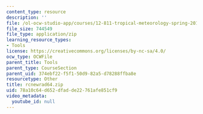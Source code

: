 ```yaml
---
content_type: resource
description: ''
file: /ol-ocw-studio-app/courses/12-811-tropical-meteorology-spring-2011/78a10c64d652dfadde22761afe851cf9_rcnewrad64.zip
file_size: 744549
file_type: application/zip
learning_resource_types:
- Tools
license: https://creativecommons.org/licenses/by-nc-sa/4.0/
ocw_type: OCWFile
parent_title: Tools
parent_type: CourseSection
parent_uid: 374ebf22-f5f1-50d9-82a5-d78288ffba8e
resourcetype: Other
title: rcnewrad64.zip
uid: 78a10c64-d652-dfad-de22-761afe851cf9
video_metadata:
  youtube_id: null
---
```

